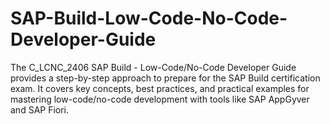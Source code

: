 # SAP-Build-Low-Code-No-Code-Developer-Guide
The C_LCNC_2406 SAP Build - Low-Code/No-Code Developer Guide provides a step-by-step approach to prepare for the SAP Build certification exam. It covers key concepts, best practices, and practical examples for mastering low-code/no-code development with tools like SAP AppGyver and SAP Fiori.
